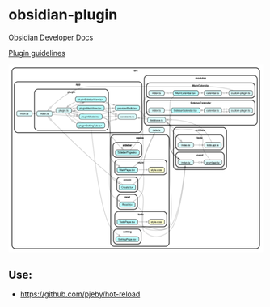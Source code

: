 # obsidian-plugin

[Obsidian Developer Docs ](https://docs.obsidian.md/Home)

[Plugin guidelines](https://docs.obsidian.md/Plugins/Releasing/Plugin+guidelines)

<p align="center">
  <img src="./dependency-graph.svg" />
</p>

## Use:
- https://github.com/pjeby/hot-reload
